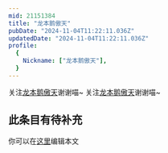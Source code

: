 ```yaml
---
mid: 21151384
title: "龙本鹅傲天"
pubDate: "2024-11-04T11:22:11.036Z"
updatedDate: "2024-11-04T11:22:11.036Z"
profile:
  {
    Nickname: ["龙本鹅傲天"],
  }
---
```


关注[龙本鹅傲天](https://space.bilibili.com/21151384)谢谢喵~ 关注[龙本鹅傲天](https://space.bilibili.com/21151384)谢谢喵~

## 此条目有待补充
你可以在[这里](https://github.com/Yuhanawa/VTuber.ICU/edit/master/src/content/v/龙本鹅傲天/index.md)编辑本文
